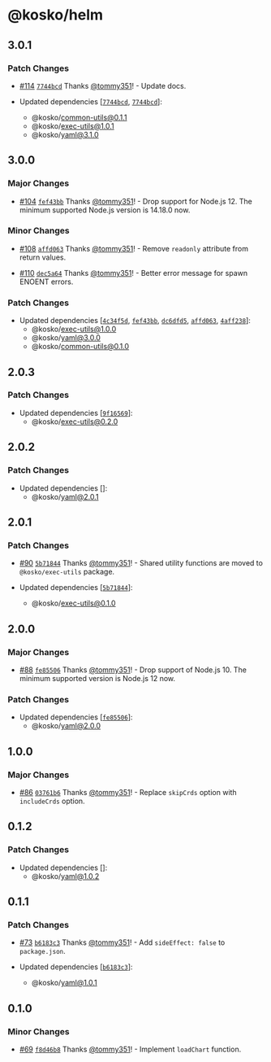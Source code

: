 # @kosko/helm

## 3.0.1

### Patch Changes

- [#114](https://github.com/tommy351/kosko/pull/114) [`7744bcd`](https://github.com/tommy351/kosko/commit/7744bcdb86bbfff60350638fe27d89781a6714f7) Thanks [@tommy351](https://github.com/tommy351)! - Update docs.

- Updated dependencies [[`7744bcd`](https://github.com/tommy351/kosko/commit/7744bcdb86bbfff60350638fe27d89781a6714f7), [`7744bcd`](https://github.com/tommy351/kosko/commit/7744bcdb86bbfff60350638fe27d89781a6714f7)]:
  - @kosko/common-utils@0.1.1
  - @kosko/exec-utils@1.0.1
  - @kosko/yaml@3.1.0

## 3.0.0

### Major Changes

- [#104](https://github.com/tommy351/kosko/pull/104) [`fef43bb`](https://github.com/tommy351/kosko/commit/fef43bbde55c5c2c48b0a81c71014513e83a7ad2) Thanks [@tommy351](https://github.com/tommy351)! - Drop support for Node.js 12. The minimum supported Node.js version is 14.18.0 now.

### Minor Changes

- [#108](https://github.com/tommy351/kosko/pull/108) [`affd063`](https://github.com/tommy351/kosko/commit/affd0632bc31033864cbc49620bee870d46437c8) Thanks [@tommy351](https://github.com/tommy351)! - Remove `readonly` attribute from return values.

- [#110](https://github.com/tommy351/kosko/pull/110) [`dec5a64`](https://github.com/tommy351/kosko/commit/dec5a64feb8486a2e772f533c9cb2a20c43e7151) Thanks [@tommy351](https://github.com/tommy351)! - Better error message for spawn ENOENT errors.

### Patch Changes

- Updated dependencies [[`4c34f5d`](https://github.com/tommy351/kosko/commit/4c34f5d1752eec320885ad479daeed7beab10c4a), [`fef43bb`](https://github.com/tommy351/kosko/commit/fef43bbde55c5c2c48b0a81c71014513e83a7ad2), [`dc6dfd5`](https://github.com/tommy351/kosko/commit/dc6dfd5918e57e2a0368333b1ced8190dfd801ee), [`affd063`](https://github.com/tommy351/kosko/commit/affd0632bc31033864cbc49620bee870d46437c8), [`4aff238`](https://github.com/tommy351/kosko/commit/4aff2388449a9887ca417db97296a6843854140b)]:
  - @kosko/exec-utils@1.0.0
  - @kosko/yaml@3.0.0
  - @kosko/common-utils@0.1.0

## 2.0.3

### Patch Changes

- Updated dependencies [[`9f16569`](https://github.com/tommy351/kosko/commit/9f165696ffc1274ee28386b5bac979373fbce68b)]:
  - @kosko/exec-utils@0.2.0

## 2.0.2

### Patch Changes

- Updated dependencies []:
  - @kosko/yaml@2.0.1

## 2.0.1

### Patch Changes

- [#90](https://github.com/tommy351/kosko/pull/90) [`5b71844`](https://github.com/tommy351/kosko/commit/5b71844e700fdec9225c6c1395004a12e0869254) Thanks [@tommy351](https://github.com/tommy351)! - Shared utility functions are moved to `@kosko/exec-utils` package.

- Updated dependencies [[`5b71844`](https://github.com/tommy351/kosko/commit/5b71844e700fdec9225c6c1395004a12e0869254)]:
  - @kosko/exec-utils@0.1.0

## 2.0.0

### Major Changes

- [#88](https://github.com/tommy351/kosko/pull/88) [`fe85506`](https://github.com/tommy351/kosko/commit/fe8550688d7fe53f006bb64b8dd925348facef04) Thanks [@tommy351](https://github.com/tommy351)! - Drop support of Node.js 10. The minimum supported version is Node.js 12 now.

### Patch Changes

- Updated dependencies [[`fe85506`](https://github.com/tommy351/kosko/commit/fe8550688d7fe53f006bb64b8dd925348facef04)]:
  - @kosko/yaml@2.0.0

## 1.0.0

### Major Changes

- [#86](https://github.com/tommy351/kosko/pull/86) [`03761b6`](https://github.com/tommy351/kosko/commit/03761b6789e735de94bb5500f5b6d9e8b4538cdd) Thanks [@tommy351](https://github.com/tommy351)! - Replace `skipCrds` option with `includeCrds` option.

## 0.1.2

### Patch Changes

- Updated dependencies []:
  - @kosko/yaml@1.0.2

## 0.1.1

### Patch Changes

- [#73](https://github.com/tommy351/kosko/pull/73) [`b6183c3`](https://github.com/tommy351/kosko/commit/b6183c3781ab3f1f1d21de8fbd21e5ef0ca37e17) Thanks [@tommy351](https://github.com/tommy351)! - Add `sideEffect: false` to `package.json`.

- Updated dependencies [[`b6183c3`](https://github.com/tommy351/kosko/commit/b6183c3781ab3f1f1d21de8fbd21e5ef0ca37e17)]:
  - @kosko/yaml@1.0.1

## 0.1.0

### Minor Changes

- [#69](https://github.com/tommy351/kosko/pull/69) [`f8d46b8`](https://github.com/tommy351/kosko/commit/f8d46b8c6e21b489bc6b40e14218e7eef21b496f) Thanks [@tommy351](https://github.com/tommy351)! - Implement `loadChart` function.

